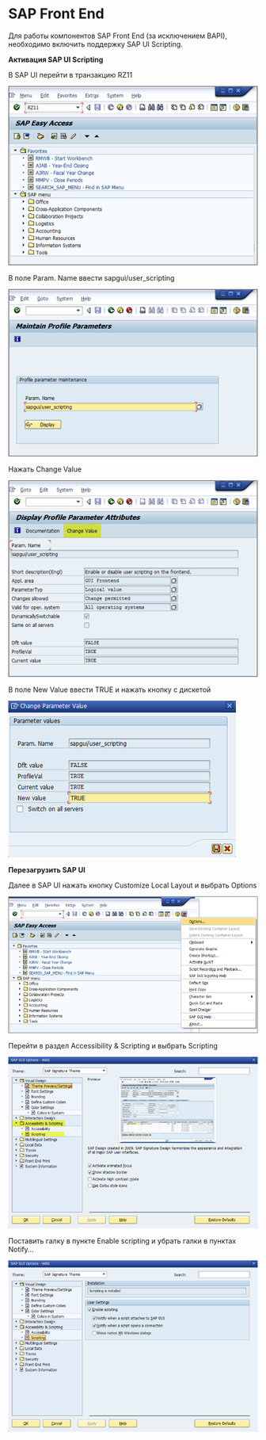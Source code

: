 # SAP Front End

Для работы компонентов SAP Front End (за исключением BAPI), необходимо включить поддержку SAP UI Scripting.

**Активация SAP UI Scripting**

В SAP UI перейти в транзакцию RZ11

![](<../../../.gitbook/assets/image (81).png>)

В поле Param. Name ввести sapgui/user\_scripting

![](<../../../.gitbook/assets/image (192).png>)

Нажать Change Value

![](<../../../.gitbook/assets/image (123).png>)

В поле New Value ввести TRUE и нажать кнопку с дискетой

![](<../../../.gitbook/assets/image (186).png>)

**Перезагрузить SAP UI**

Далее в SAP UI нажать кнопку Customize Local Layout и выбрать Options

![](<../../../.gitbook/assets/image (56).png>)

Перейти в раздел Accessibility & Scripting и выбрать Scripting

![](<../../../.gitbook/assets/image (167).png>)

Поставить галку в пункте Enable scripting и убрать галки в пунктах Notify...

![](<../../../.gitbook/assets/image (34).png>)
